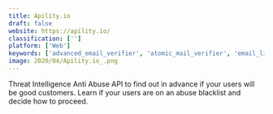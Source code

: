 ```yaml
---
title: Apility.io
draft: false 
website: https://apility.io/
classification: ['']
platform: ['Web']
keywords: ['advanced_email_verifier', 'atomic_mail_verifier', 'email_list_verify', 'email_verifier', 'emailrecon', 'findhostname', 'ip_address_and_domain_information', 'ip_sidekick', 'iptools', 'iplist.cc', 'neverbounce', 'nobounce_email_list_cleaner', 'pingplotter', 'system_scanner', 'verifigator', 'ipdata.co', 'ipinfo.io', 'mtr', 'usebouncer']
image: 2020/04/Apility.io_.png
---
```

Threat Intelligence Anti Abuse API to find out in advance if your users will be good customers. Learn if your users are on an abuse blacklist and decide how to proceed.